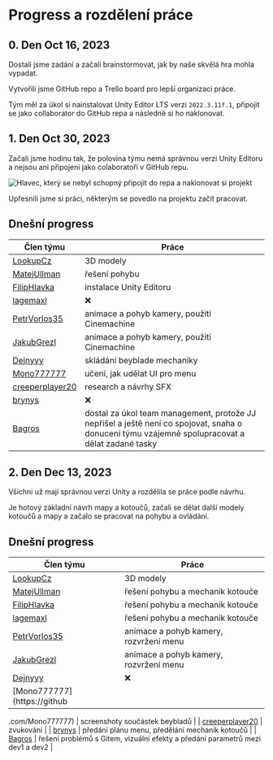 # Progress a rozdělení práce

## 0. Den Oct 16, 2023

Dostali jsme zadání a začali brainstormovat, jak by naše skvělá hra mohla vypadat.

Vytvořili jsme GitHub repo a Trello board pro lepší organizaci práce.

Tým měl za úkol si nainstalovat Unity Editor LTS verzi `2022.3.11f.1`, připojit se jako collaborator do GitHub repa a následně si ho naklonovat.

## 1. Den Oct 30, 2023

Začali jsme hodinu tak, že polovina týmu nemá správnou verzi Unity Editoru a nejsou ani připojeni jako colaboratoři v GitHub repu.

![Hlavec, který se nebyl schopný připojit do repa a naklonovat si projekt](./Images/hlavecspoluprace.png)

Upřesnili jsme si práci, některým se povedlo na projektu začít pracovat.

## Dnešní progress
| Člen týmu | Práce | 
| --- | --- |
| [LookupCz](https://github.com/LookupCz)               | 3D modely |
| [MatejUllman](https://github.com/MatejUllman)         | řešení pohybu |
| [FilipHlavka](https://github.com/FilipHlavka)         | instalace Unity Editoru |
| [lagemaxl](https://github.com/lagemaxl)               | ❌ |
| [PetrVorlos35](https://github.com/PetrVorlos35)       | animace a pohyb kamery, použití Cinemachine |
| [JakubGrezl](https://github.com/JakubGrezl)           | animace a pohyb kamery, použití Cinemachine |
| [Dejnyyy](https://github.com/Dejnyyy)                 | skládání beyblade mechaniky |
| [Mono777777](https://github.com/Mono777777)           | učení, jak udělat UI pro menu |
| [creeperplayer20](https://github.com/creeperplayer20) | research a návrhy SFX |
| [brynys](https://github.com/brynys)                   | ❌ |
| [Bagros](https://github.com/LosBagros)                | dostal za úkol team management, protože JJ nepřišel a ještě není co spojovat, snaha o donucení týmu vzájemně spolupracovat a dělat zadané tasky |

## 2. Den Dec 13, 2023

Všichni už mají správnou verzi Unity a rozdělila se práce podle návrhu.

Je hotový základní návrh mapy a kotoučů, začali se dělat další modely kotoučů a mapy a začalo se pracovat na pohybu a ovládání.

## Dnešní progress
| Člen týmu | Práce | 
| --- | --- |
| [LookupCz](https://github.com/LookupCz)               | 3D modely |
| [MatejUllman](https://github.com/MatejUllman)         | řešení pohybu a mechanik kotouče |
| [FilipHlavka](https://github.com/FilipHlavka)         | řešení pohybu a mechanik kotouče |
| [lagemaxl](https://github.com/lagemaxl)               | řešení pohybu a mechanik kotouče |
| [PetrVorlos35](https://github.com/PetrVorlos35)       | animace a pohyb kamery, rozvržení menu |
| [JakubGrezl](https://github.com/JakubGrezl)           | animace a pohyb kamery, rozvržení menu |
| [Dejnyyy](https://github.com/Dejnyyy)                 | ❌ |
| [Mono777777](https://github

.com/Mono777777)           | screenshoty součástek beybladů |
| [creeperplayer20](https://github.com/creeperplayer20) | zvukování |
| [brynys](https://github.com/brynys)                   | předání plánu menu, předělání mechanik kotoučů |
| [Bagros](https://github.com/LosBagros)                | řešení problémů s Gitem, vizuální efekty a předání parametrů mezi dev1 a dev2 |